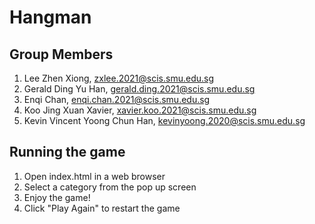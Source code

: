 # Hangman
## **Group Members**
1. Lee Zhen Xiong, zxlee.2021@scis.smu.edu.sg
2. Gerald Ding Yu Han, gerald.ding.2021@scis.smu.edu.sg
3. Enqi Chan, enqi.chan.2021@scis.smu.edu.sg
4. Koo Jing Xuan Xavier, xavier.koo.2021@scis.smu.edu.sg
5. Kevin Vincent Yoong Chun Han, kevinyoong.2020@scis.smu.edu.sg

## Running the game
1. Open index.html in a web browser
2. Select a category from the pop up screen
3. Enjoy the game!
4. Click "Play Again" to restart the game